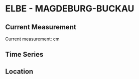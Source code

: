 # ELBE - MAGDEBURG-BUCKAU

## Current Measurement

Current measurement: <Value topic="rivers/pegel-online/ELBE/MAGDEBURG-BUCKAU/measurementValue"/> cm

## Time Series

<TimeSeries topic="rivers/pegel-online/ELBE/MAGDEBURG-BUCKAU/measurementValue" period="week" />

## Location

<WorldMap>
  <Marker lat="52.119271087620774" lon="11.634986074196533" labelTopic="rivers/pegel-online/ELBE/MAGDEBURG-BUCKAU" />
</WorldMap>
